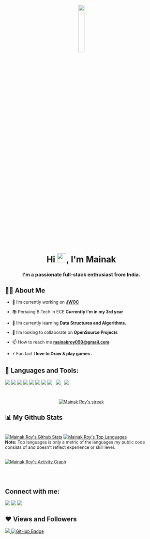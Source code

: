 <div align="center">
<a href="#"><img width="20%" height="auto"  src="https://blush.design/api/download?shareUri=WsjLf9BmSiEKo8m6&w=800&h=800&fm=png" height="175px"/></a>
</div>
<h1 align="center">Hi <img src="https://raw.githubusercontent.com/MartinHeinz/MartinHeinz/master/wave.gif" width="30px">, I'm Mainak</h1>
<h3 align="center">I'm a passionate full-stack enthusiast from India.</h3>


## 🙋‍♂️ About Me

- 🔭 I’m currently working on **[JWOC](https://github.com/JGEC-Winter-of-Code)**

- 📚 Persuing B.Tech in ECE **Currently I'm in my 3rd year**

- 🌱 I’m currently learning **Data Structures and Algorithms.**

- 👯 I’m looking to collaborate on **OpenSource Projects**

- 📫 How to reach me **mainakroy050@gmail.com**

- ⚡ Fun fact **I love to Draw & play games .**

## 🚀 Languages and Tools:

<p align="left"> 
    <a href="https://www.java.com" target="_blank"> <img src="https://img.icons8.com/color/48/000000/java-coffee-cup-logo.png"/> </a>
    <a href="https://reactjs.org/" target="_blank"> <img src="https://img.icons8.com/color/48/000000/react-native.png"/> </a>
    <a href="https://developer.mozilla.org/en-US/docs/Web/JavaScript" target="_blank"> <img src="https://img.icons8.com/color/48/000000/javascript.png"/> </a> 
    <a href="https://www.w3.org/html/" target="_blank"> <img src="https://img.icons8.com/color/48/000000/html-5.png"/> </a> 
    <a href="https://www.w3schools.com/css/" target="_blank"> <img src="https://img.icons8.com/color/48/000000/css3.png"/> </a> 
    <a href="https://getbootstrap.com" target="_blank"> <img src="https://img.icons8.com/color/48/000000/bootstrap.png"/> </a> 
    <a href="https://www.python.org" target="_blank"> <img src="https://img.icons8.com/color/48/000000/python.png"/> </a> 
    <a style="padding-right:8px;" href="https://nodejs.org" target="_blank"> <img src="https://img.icons8.com/color/48/000000/nodejs.png"/> </a> 
    <a style="padding-right:8px;" href="https://www.mysql.com/" target="_blank"> <img src="https://img.icons8.com/fluent/50/000000/mysql-logo.png"/> </a>
    <a href="https://git-scm.com/" target="_blank"> <img src="https://img.icons8.com/color/48/000000/git.png"/> </a> 
  
   
   
</p>

<!-- [![React Badge](https://img.shields.io/badge/-React-61DBFB?style=for-the-badge&labelColor=black&logo=react&logoColor=61DBFB)](#)  [![Javascript Badge](https://img.shields.io/badge/-Javascript-F0DB4F?style=for-the-badge&labelColor=black&logo=javascript&logoColor=F0DB4F)](#) [![Typescript Badge](https://img.shields.io/badge/-Typescript-007acc?style=for-the-badge&labelColor=black&logo=typescript&logoColor=007acc)](#) [![Nodejs Badge](https://img.shields.io/badge/-Nodejs-3C873A?style=for-the-badge&labelColor=black&logo=node.js&logoColor=3C873A)](#) [![GraphQL Badge](https://img.shields.io/badge/-GraphQl-e535ab?style=for-the-badge&labelColor=black&logo=node.js&logoColor=e535ab)](#) -->
<br/>

<p align="center">
    <a href="https://github.com/Mainakroy050/github-readme-streak-stats">
        <img title="🔥 Get streak stats for your profile at git.io/streak-stats" alt="Mainak Roy's streak" src="https://github-readme-streak-stats.herokuapp.com/?user=Mainakroy050&theme=black-ice&hide_border=true&stroke=0000&background=060A0CD0"/>
    </a>
</p>

## 📊 My Github Stats

  <br/>
    <a href="https://github.com/Mainakroy050/github-readme-stats"><img alt="Mainak Roy's Github Stats" src="https://github-readme-stats.vercel.app/api?username=Mainakroy050&show_icons=true&count_private=true&theme=react&hide_border=true&bg_color=0D1117" /></a>
  <a href="https://github.com/Mainakroy050/github-readme-stats"><img alt="Mainak Roy's Top Languages" src="https://github-readme-stats.vercel.app/api/top-langs/?username=Mainakroy050&langs_count=8&count_private=true&layout=compact&theme=react&hide_border=true&bg_color=0D1117" /></a>
  <br/>
  <b>Note:</b> Top languages is only a metric of the languages my public code consists of and doesn't reflect experience or skill level.
<br/>
<br/>

<a href="https://github.com/Mainakroy050/github-readme-activity-graph"><img alt="Mainak Roy's Activity Graph" src="https://activity-graph.herokuapp.com/graph?username=Mainakroy050&bg_color=0D1117&color=5BCDEC&line=5BCDEC&point=FFFFFF&hide_border=true" /></a>

<br/>
<br/>

## Connect with me:
<p align="left">

<a href = "https://www.linkedin.com/in/mainak-roy-2b62b11a3/"><img src="https://img.icons8.com/fluent/48/000000/linkedin.png"/></a>
<a href = "https://twitter.com/i_m_mainakroy_"><img src="https://img.icons8.com/fluent/48/000000/twitter.png"/></a>
<a href = "https://www.instagram.com/mainakroy050/"><img src="https://img.icons8.com/fluent/48/000000/instagram-new.png"/></a>


</p>

## ❤ Views and Followers
<a href="https://github.com/Mainakroy050/github-profile-views-counter">
    <img src="https://komarev.com/ghpvc/?username=Mainakroy050">
</a>
<a href="https://github.com/Mainakroy050?tab=followers"><img src="https://img.shields.io/github/followers/Mainakroy050?label=Followers&style=social" alt="GitHub Badge"></a>
